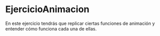# EjercicioAnimacion
En este ejercicio tendrás que replicar ciertas funciones de animación y entender cómo funciona cada una de ellas.
